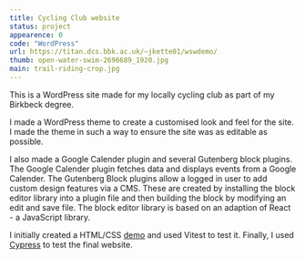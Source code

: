 ```yaml
---
title: Cycling Club website
status: project
appearence: 0
code: "WordPress"
url: https://titan.dcs.bbk.ac.uk/~jkette01/wswdemo/
thumb: open-water-swim-2696689_1920.jpg
main: trail-riding-crop.jpg
---
```


This is a WordPress site made for my locally cycling club as part of my Birkbeck degree. 

I made a WordPress theme to create a customised look and feel for the site. I made the theme in such a way to ensure the site was as editable as possible.

I also made a Google Calender plugin and several Gutenberg block plugins. The Google Calender plugin fetches data and displays events from a Google Calender. The Gutenberg Block plugins allow a logged in user to add custom design features via a CMS. These are created by installing the block editor library into a plugin file and then building the block by modifying an edit and save file. The block editor library is based on an adaption of React - a JavaScript library. 

I initially created a HTML/CSS [demo](https://titan.dcs.bbk.ac.uk/~jkette01/wswstatic/) and used Vitest to test it. Finally, I used [Cypress](https://www.cypress.io/) to test the final website. 